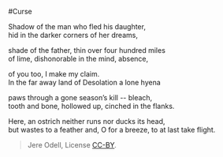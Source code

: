 #Curse

Shadow of the man who fled his daughter,  
hid in the darker corners of her dreams,

shade of the father, thin over four hundred miles  
of lime, dishonorable in the mind, absence,

of you too, I make my claim.  
In the far away land of Desolation a lone hyena

paws through a gone season’s kill -- bleach,  
tooth and bone, hollowed up, cinched in the flanks.

Here, an ostrich neither runs nor ducks its head,  
but wastes to a feather and, O for a breeze, to at last take flight.

>Jere Odell, License [CC-BY](https://creativecommons.org/licenses/by/4.0/).